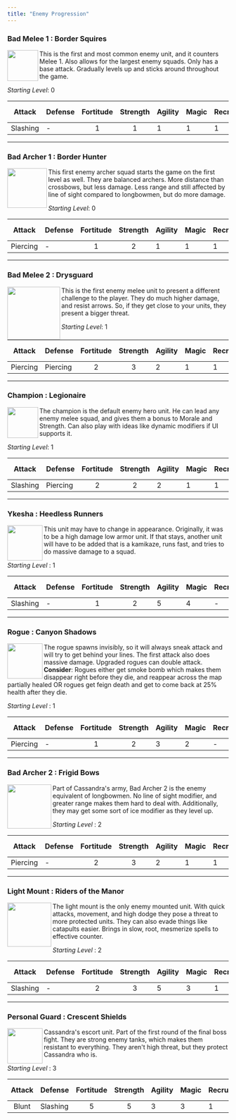 ```yaml
---
title: "Enemy Progression"
---
```


### Bad Melee 1 : Border Squires

<img src="https://www.dropbox.com/s/4nmrxgdjcrjhphl/Bad%20Melee%201%20-%20Attack%20Front_01.png?raw=1" width="70" align="left" /> This is the first and most common enemy unit, and it counters Melee 1. Also allows for the largest enemy squads. Only has a base attack. Gradually levels up and sticks around throughout the game.

_Starting Level_: 0

|  Attack  | Defense | Fortitude | Strength | Agility | Magic | Recruit | Bandage | Max Squad |
|:--------:|---------|:---------:|:--------:|---------|-------|---------|------|------|
| Slashing | -       | 1         | 1        | 1       | 1     | 1       | 1    | 24   |

***

### Bad Archer 1 : Border Hunter

<img src="https://www.dropbox.com/s/n8jaeetcivty7bt/Bad%20Archer%201%20-%20Attack%20Front_01.png?raw=1" width="90" align="left" /> This first enemy archer squad starts the game on the first level as well. They are balanced archers. More distance than crossbows, but less damage. Less range and still affected by line of sight compared to longbowmen, but do more damage.

_Starting Level_: 0

|  Attack  | Defense  | Fortitude | Strength | Agility | Magic | Recruit | Bandage | Max Squad |
|:--------:|----------|:---------:|:--------:|---------|-------|---------|---------|-----------|
| Piercing | - | 1         | 2        | 1       | 1     | 1       | 1       | 15        |

***

### Bad Melee 2 : Drysguard

<img src="https://www.dropbox.com/s/v7omjs4p6t9hq1f/Bad%20Melee%202%20-%20Attack%20Front_01.png?raw=1" width="120" align="left" /> This is the first enemy melee unit to present a different challenge to the player. They do much higher damage, and resist arrows. So, if they get close to your units, they present a bigger threat.

_Starting Level_: 1

|  Attack  | Defense | Fortitude | Strength | Agility | Magic | Recruit | Bandage | Max Squad |
|:--------:|---------|:---------:|:--------:|---------|-------|---------|---------|-----------|
| Piercing | Piercing       | 2         | 3        | 2       | 1     | 1       | 1       | 12        |

***

### Champion : Legionaire

<img src="https://www.dropbox.com/s/4lzfn8xk19p8els/Champion%201%20-%20Attack%20Front_01.png?raw=1" width="70" align="left" /> The champion is the default enemy hero unit. He can lead any enemy melee squad, and gives them a bonus to Morale and Strength. Can also play with ideas like dynamic modifiers if UI supports it.

_Starting Level_: 1

|  Attack  | Defense | Fortitude | Strength | Agility | Magic | Recruit | Bandage | Max Squad |
|:--------:|---------|:---------:|:--------:|---------|-------|---------|---------|-----------|
| Slashing | Piercing       | 2         | 2        | 2       | 1     | 1       | 1       | 1        |

***

### Ykesha : Heedless Runners

<img src="https://www.dropbox.com/s/am5j1ocea67kxcl/Ykesha%20-%20Attack%20Front_01.png?raw=1" width="80" align="left" /> This unit may have to change in appearance. Originally, it was to be a high damage low armor unit. If that stays, another unit will have to be added that is a kamikaze, runs fast, and tries to do massive damage to a squad.

_Starting Level_ : 1

| Attack | Defense | Fortitude | Strength | Agility | Magic | Recruit | Bandage | Max Squad |
|:------:|---------|:---------:|:--------:|---------|-------|---------|---------|-----------|
| Slashing  | -       | 1         | 2        | 5       | 4     | -       | -       | 1         |

***

### Rogue : Canyon Shadows

<img src="https://www.dropbox.com/s/s6xik98ycaly5bc/Stealth%20Rogue%20-%20Attack%20Front_01.png?raw=1" width="80" align="left" /> The rogue spawns invisibly, so it will always sneak attack and will try to get behind your lines. The first attack also does massive damage. Upgraded rogues can double attack. **Consider**: Rogues either get smoke bomb which makes them disappear right before they die, and reappear across the map partially healed OR rogues get feign death and get to come back at 25% health after they die.

_Starting Level_ : 1

| Attack | Defense | Fortitude | Strength | Agility | Magic | Recruit | Bandage | Max Squad |
|:------:|---------|:---------:|:--------:|---------|-------|---------|---------|-----------|
| Piercing  | -       | 1         | 2        | 3       | 2     | -       | -       | 12         |

***

### Bad Archer 2 : Frigid Bows

<img src="https://www.dropbox.com/s/qvdxi61yne8n2dx/Archer%202%20-%20Attack%20Front%20_01.png?raw=1" width="100" align="left" /> Part of Cassandra's army, Bad Archer 2 is the enemy equivalent of longbowmen. No line of sight modifier, and greater range makes them hard to deal with. Additionally, they may get some sort of ice modifier as they level up.

_Starting Level_ : 2

|  Attack  | Defense | Fortitude | Strength | Agility | Magic | Recruit | Bandage | Max Squad |
|:--------:|---------|:---------:|:--------:|---------|-------|---------|---------|-----------|
| Piercing | -       | 2         | 3        | 2       | 1     | 1       | 1       | 10        |

***

### Light Mount : Riders of the Manor

<img src="https://www.dropbox.com/s/nrlkmf6qk78i7hr/Lightmount%201%20-%20Attack%20Front_01.png?raw=1" width="100" align="left" /> The light mount is the only enemy mounted unit. With quick attacks, movement, and high dodge they pose a threat to more protected units. They can also evade things like catapults easier. Brings in slow, root, mesmerize spells to effective counter.

_Starting Level_ : 2

|  Attack  | Defense | Fortitude | Strength | Agility | Magic | Recruit | Bandage | Max Squad |
|:--------:|---------|:---------:|:--------:|---------|-------|---------|---------|-----------|
| Slashing | -       | 2         | 3        | 5       | 3     | 1       | 1       | 12        |

***

### Personal Guard : Crescent Shields

<img src="https://www.dropbox.com/s/tqs6yhvo28nu2qh/Personal%20Guard%20-%20Attack%20Front_01.png?raw=1" width="80" align="left" /> Cassandra's escort unit. Part of the first round of the final boss fight. They are strong enemy tanks, which makes them resistant to everything. They aren't high threat, but they protect Cassandra who is.

_Starting Level_ : 3

|  Attack  | Defense | Fortitude | Strength | Agility | Magic | Recruit | Bandage | Max Squad |
|:--------:|---------|:---------:|:--------:|---------|-------|---------|---------|-----------|
| Blunt | Slashing       | 5         | 5        | 3       | 3     | 1       | 1       | 8        |